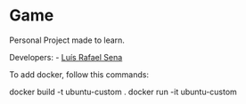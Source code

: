 # Game
Personal Project made to learn.

Developers:
    - [Luís Rafael Sena](https://github.com/ifuaslaerl)

To add docker, follow this commands:

docker build -t ubuntu-custom .
docker run -it ubuntu-custom
